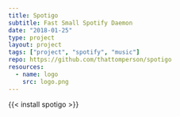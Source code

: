```yaml
---
title: Spotigo
subtitle: Fast Small Spotify Daemon
date: "2018-01-25"
type: project
layout: project
tags: ["project", "spotify", "music"]
repo: https://github.com/thattomperson/spotigo
resources:
  - name: logo
    src: logo.png
---
```


{{< install spotigo >}}